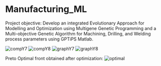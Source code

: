 # Manufacturing_ML
Project objective: Develop an integrated Evolutionary Approach for Modelling and Optimization using Multigene Genetic Programming and a Multi-objective Genetic Algorithm for Machining, Drilling, and Welding process parameters using GPTiPS Matlab.

![compY7](https://user-images.githubusercontent.com/67474853/126035831-d0009645-bc06-434b-98e3-6dab86e0bf01.jpg)
![compY8](https://user-images.githubusercontent.com/67474853/126035834-f37e4428-c0d4-42fa-a9cc-ffcd4e3a6f83.jpg)
![graphY7](https://user-images.githubusercontent.com/67474853/126035836-2f00e5ff-d1d3-48d8-9210-ea515fe79522.jpg)
![graphY8](https://user-images.githubusercontent.com/67474853/126035838-dc831359-0813-4b88-90fa-5b45c638267f.jpg)

Preto Optimal front obtained after optimization:
![optimal](https://user-images.githubusercontent.com/67474853/126035867-20ee2309-dc7c-474d-a0a9-8d7acd5efdac.JPG)
